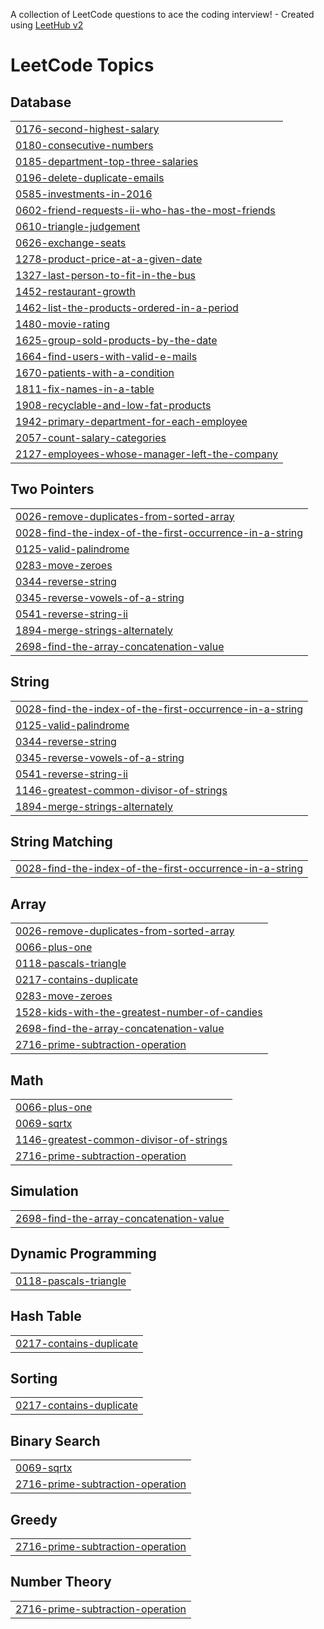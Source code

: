 A collection of LeetCode questions to ace the coding interview! - Created using [LeetHub v2](https://github.com/arunbhardwaj/LeetHub-2.0)
<!---LeetCode Topics Start-->
# LeetCode Topics
## Database
|  |
| ------- |
| [0176-second-highest-salary](https://github.com/Dhruv3595/Leetcodedhruv/tree/master/0176-second-highest-salary) |
| [0180-consecutive-numbers](https://github.com/Dhruv3595/Leetcodedhruv/tree/master/0180-consecutive-numbers) |
| [0185-department-top-three-salaries](https://github.com/Dhruv3595/Leetcodedhruv/tree/master/0185-department-top-three-salaries) |
| [0196-delete-duplicate-emails](https://github.com/Dhruv3595/Leetcodedhruv/tree/master/0196-delete-duplicate-emails) |
| [0585-investments-in-2016](https://github.com/Dhruv3595/Leetcodedhruv/tree/master/0585-investments-in-2016) |
| [0602-friend-requests-ii-who-has-the-most-friends](https://github.com/Dhruv3595/Leetcodedhruv/tree/master/0602-friend-requests-ii-who-has-the-most-friends) |
| [0610-triangle-judgement](https://github.com/Dhruv3595/Leetcodedhruv/tree/master/0610-triangle-judgement) |
| [0626-exchange-seats](https://github.com/Dhruv3595/Leetcodedhruv/tree/master/0626-exchange-seats) |
| [1278-product-price-at-a-given-date](https://github.com/Dhruv3595/Leetcodedhruv/tree/master/1278-product-price-at-a-given-date) |
| [1327-last-person-to-fit-in-the-bus](https://github.com/Dhruv3595/Leetcodedhruv/tree/master/1327-last-person-to-fit-in-the-bus) |
| [1452-restaurant-growth](https://github.com/Dhruv3595/Leetcodedhruv/tree/master/1452-restaurant-growth) |
| [1462-list-the-products-ordered-in-a-period](https://github.com/Dhruv3595/Leetcodedhruv/tree/master/1462-list-the-products-ordered-in-a-period) |
| [1480-movie-rating](https://github.com/Dhruv3595/Leetcodedhruv/tree/master/1480-movie-rating) |
| [1625-group-sold-products-by-the-date](https://github.com/Dhruv3595/Leetcodedhruv/tree/master/1625-group-sold-products-by-the-date) |
| [1664-find-users-with-valid-e-mails](https://github.com/Dhruv3595/Leetcodedhruv/tree/master/1664-find-users-with-valid-e-mails) |
| [1670-patients-with-a-condition](https://github.com/Dhruv3595/Leetcodedhruv/tree/master/1670-patients-with-a-condition) |
| [1811-fix-names-in-a-table](https://github.com/Dhruv3595/Leetcodedhruv/tree/master/1811-fix-names-in-a-table) |
| [1908-recyclable-and-low-fat-products](https://github.com/Dhruv3595/Leetcodedhruv/tree/master/1908-recyclable-and-low-fat-products) |
| [1942-primary-department-for-each-employee](https://github.com/Dhruv3595/Leetcodedhruv/tree/master/1942-primary-department-for-each-employee) |
| [2057-count-salary-categories](https://github.com/Dhruv3595/Leetcodedhruv/tree/master/2057-count-salary-categories) |
| [2127-employees-whose-manager-left-the-company](https://github.com/Dhruv3595/Leetcodedhruv/tree/master/2127-employees-whose-manager-left-the-company) |
## Two Pointers
|  |
| ------- |
| [0026-remove-duplicates-from-sorted-array](https://github.com/Dhruv3595/Leetcodedhruv/tree/master/0026-remove-duplicates-from-sorted-array) |
| [0028-find-the-index-of-the-first-occurrence-in-a-string](https://github.com/Dhruv3595/Leetcodedhruv/tree/master/0028-find-the-index-of-the-first-occurrence-in-a-string) |
| [0125-valid-palindrome](https://github.com/Dhruv3595/Leetcodedhruv/tree/master/0125-valid-palindrome) |
| [0283-move-zeroes](https://github.com/Dhruv3595/Leetcodedhruv/tree/master/0283-move-zeroes) |
| [0344-reverse-string](https://github.com/Dhruv3595/Leetcodedhruv/tree/master/0344-reverse-string) |
| [0345-reverse-vowels-of-a-string](https://github.com/Dhruv3595/Leetcodedhruv/tree/master/0345-reverse-vowels-of-a-string) |
| [0541-reverse-string-ii](https://github.com/Dhruv3595/Leetcodedhruv/tree/master/0541-reverse-string-ii) |
| [1894-merge-strings-alternately](https://github.com/Dhruv3595/Leetcodedhruv/tree/master/1894-merge-strings-alternately) |
| [2698-find-the-array-concatenation-value](https://github.com/Dhruv3595/Leetcodedhruv/tree/master/2698-find-the-array-concatenation-value) |
## String
|  |
| ------- |
| [0028-find-the-index-of-the-first-occurrence-in-a-string](https://github.com/Dhruv3595/Leetcodedhruv/tree/master/0028-find-the-index-of-the-first-occurrence-in-a-string) |
| [0125-valid-palindrome](https://github.com/Dhruv3595/Leetcodedhruv/tree/master/0125-valid-palindrome) |
| [0344-reverse-string](https://github.com/Dhruv3595/Leetcodedhruv/tree/master/0344-reverse-string) |
| [0345-reverse-vowels-of-a-string](https://github.com/Dhruv3595/Leetcodedhruv/tree/master/0345-reverse-vowels-of-a-string) |
| [0541-reverse-string-ii](https://github.com/Dhruv3595/Leetcodedhruv/tree/master/0541-reverse-string-ii) |
| [1146-greatest-common-divisor-of-strings](https://github.com/Dhruv3595/Leetcodedhruv/tree/master/1146-greatest-common-divisor-of-strings) |
| [1894-merge-strings-alternately](https://github.com/Dhruv3595/Leetcodedhruv/tree/master/1894-merge-strings-alternately) |
## String Matching
|  |
| ------- |
| [0028-find-the-index-of-the-first-occurrence-in-a-string](https://github.com/Dhruv3595/Leetcodedhruv/tree/master/0028-find-the-index-of-the-first-occurrence-in-a-string) |
## Array
|  |
| ------- |
| [0026-remove-duplicates-from-sorted-array](https://github.com/Dhruv3595/Leetcodedhruv/tree/master/0026-remove-duplicates-from-sorted-array) |
| [0066-plus-one](https://github.com/Dhruv3595/Leetcodedhruv/tree/master/0066-plus-one) |
| [0118-pascals-triangle](https://github.com/Dhruv3595/Leetcodedhruv/tree/master/0118-pascals-triangle) |
| [0217-contains-duplicate](https://github.com/Dhruv3595/Leetcodedhruv/tree/master/0217-contains-duplicate) |
| [0283-move-zeroes](https://github.com/Dhruv3595/Leetcodedhruv/tree/master/0283-move-zeroes) |
| [1528-kids-with-the-greatest-number-of-candies](https://github.com/Dhruv3595/Leetcodedhruv/tree/master/1528-kids-with-the-greatest-number-of-candies) |
| [2698-find-the-array-concatenation-value](https://github.com/Dhruv3595/Leetcodedhruv/tree/master/2698-find-the-array-concatenation-value) |
| [2716-prime-subtraction-operation](https://github.com/Dhruv3595/Leetcodedhruv/tree/master/2716-prime-subtraction-operation) |
## Math
|  |
| ------- |
| [0066-plus-one](https://github.com/Dhruv3595/Leetcodedhruv/tree/master/0066-plus-one) |
| [0069-sqrtx](https://github.com/Dhruv3595/Leetcodedhruv/tree/master/0069-sqrtx) |
| [1146-greatest-common-divisor-of-strings](https://github.com/Dhruv3595/Leetcodedhruv/tree/master/1146-greatest-common-divisor-of-strings) |
| [2716-prime-subtraction-operation](https://github.com/Dhruv3595/Leetcodedhruv/tree/master/2716-prime-subtraction-operation) |
## Simulation
|  |
| ------- |
| [2698-find-the-array-concatenation-value](https://github.com/Dhruv3595/Leetcodedhruv/tree/master/2698-find-the-array-concatenation-value) |
## Dynamic Programming
|  |
| ------- |
| [0118-pascals-triangle](https://github.com/Dhruv3595/Leetcodedhruv/tree/master/0118-pascals-triangle) |
## Hash Table
|  |
| ------- |
| [0217-contains-duplicate](https://github.com/Dhruv3595/Leetcodedhruv/tree/master/0217-contains-duplicate) |
## Sorting
|  |
| ------- |
| [0217-contains-duplicate](https://github.com/Dhruv3595/Leetcodedhruv/tree/master/0217-contains-duplicate) |
## Binary Search
|  |
| ------- |
| [0069-sqrtx](https://github.com/Dhruv3595/Leetcodedhruv/tree/master/0069-sqrtx) |
| [2716-prime-subtraction-operation](https://github.com/Dhruv3595/Leetcodedhruv/tree/master/2716-prime-subtraction-operation) |
## Greedy
|  |
| ------- |
| [2716-prime-subtraction-operation](https://github.com/Dhruv3595/Leetcodedhruv/tree/master/2716-prime-subtraction-operation) |
## Number Theory
|  |
| ------- |
| [2716-prime-subtraction-operation](https://github.com/Dhruv3595/Leetcodedhruv/tree/master/2716-prime-subtraction-operation) |
<!---LeetCode Topics End-->